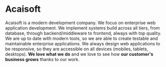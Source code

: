 # Acaisoft

Acaisoft is a modern development company. We focus on enterprise web application development. We implement systems build across all tiers, from database, 
through backend/middleware to frontend, always with top quality. We are up to date with modern tools, so we are able to create testable and maintainable 
enterprise applications. We always design web applications to be responsive, so they are accessible on all devices (mobiles, tablets, desktops). <strong>We 
love what we do</strong> and we love to see how <strong>our customer's business grows</strong> thanks to our work.
